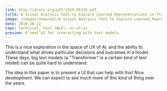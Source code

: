 ```yaml
---
link: http://arxiv.org/pdf/1910.05276.pdf
title: A Visual Analysis Tool to Explore Learned Representations in Transformers Models
image: /images/showreel/A Visual Analysis Tool to Explore Learned Representations in Transformers Models.jpg
date: 2019-10-11
tags: technical, text (NLP), ux-of-ai
preview: A neat UI for interacting with text models.
---
```


This is a nice exploration in the space of UX of AI, and the ability to
understand what drives particular decisions and outcomes in a model. These
days, big text models (a "Transformer" is a certain kind of text model) can be
quite hard to understand.

The idea in this paper is to present a UI that can help with this! Nice
development. We can expect to see much more of this kind of thing over the
years. 
